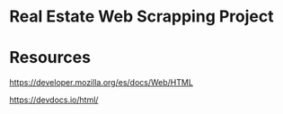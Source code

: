 # Real Estate Web Scrapping Project

# Resources

https://developer.mozilla.org/es/docs/Web/HTML

https://devdocs.io/html/
